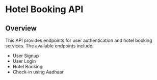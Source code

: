 # Hotel Booking API

## Overview
This API provides endpoints for user authentication and hotel booking services. The available endpoints include:
- User Signup
- User Login
- Hotel Booking
- Check-in using Aadhaar
